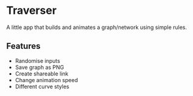 # Traverser

A little app that builds and animates a graph/network using simple rules.

## Features

- Randomise inputs
- Save graph as PNG
- Create shareable link
- Change animation speed
- Different curve styles
